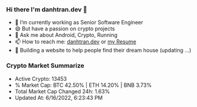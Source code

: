 ### Hi there I'm danhtran.dev 👋

- 🔭 I’m currently working as Senior Software Engineer
- 😄 But have a passion on crypto projects
- 💬 Ask me about Android, Crypto, Running 
- 📫 How to reach me: <a href="https://danhtran.dev" target="_blank">danhtran.dev</a> or <a href="Developer-Resume.pdf" target="_blank">my Resume</a>
- 🌱 Building a website to help people find their dream house (updating ...)

### Crypto Market Summarize
- Active Crypto: 13453
- % Market Cap: BTC 42.50% | ETH 14.20% | BNB 3.73%
- Total Market Cap Changed 24h: 1.63%
- Updated At: 6/16/2022, 6:23:43 PM
